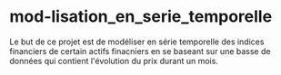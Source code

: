 # mod-lisation_en_serie_temporelle
Le but de ce projet est de modéliser en série temporelle des indices financiers de certain actifs finacniers en se baseant sur une basse de données qui contient l'évolution du prix durant un mois.
